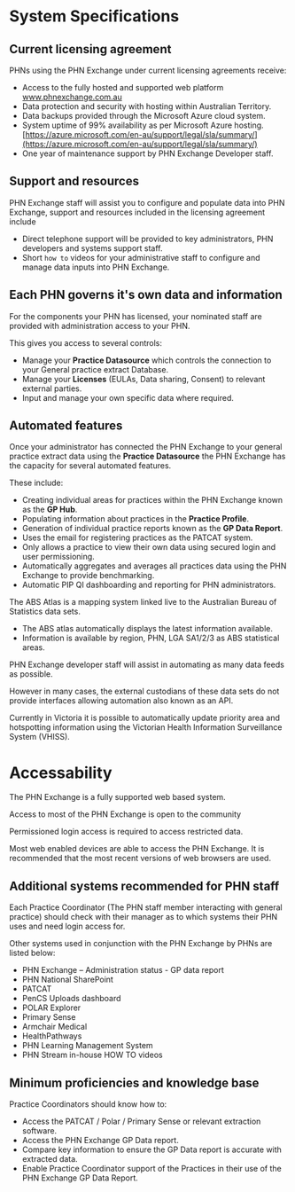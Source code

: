 # System Specifications

## Current licensing agreement

PHNs using the PHN Exchange under current licensing agreements receive:

- Access to the fully hosted and supported web platform www.phnexchange.com.au
- Data protection and security with hosting within Australian Territory.
- Data backups provided through the Microsoft Azure cloud system.
- System uptime of 99% availability as per Microsoft Azure hosting.
    [https://azure.microsoft.com/en-au/support/legal/sla/summary/](https://azure.microsoft.com/en-au/support/legal/sla/summary/)
- One year of maintenance support by PHN Exchange Developer staff.

## Support and resources

PHN Exchange staff will assist you to configure and populate data into PHN Exchange, support and resources included in the licensing agreement include

- Direct telephone support will be provided to key administrators, PHN developers and systems support staff.
- Short `how to` videos for your administrative staff to configure and manage data inputs into PHN Exchange.

## Each PHN governs it's own data and information

For the components your PHN has licensed, your nominated staff are provided with administration access to your PHN.

This gives you access to several controls:

- Manage your **Practice Datasource** which controls the connection to your General practice extract Database.
- Manage your **Licenses** (EULAs, Data sharing, Consent) to relevant external parties.
- Input and manage your own specific data where required.

## Automated features

Once your administrator has connected the PHN Exchange to your general practice extract data using the **Practice Datasource** the PHN Exchange has the capacity for several automated features.

These include:

- Creating individual areas for practices within the PHN Exchange known as the **GP Hub**. 
- Populating information about practices in the **Practice Profile**.
- Generation of individual practice reports known as the **GP Data Report**.
- Uses the email for registering practices as the PATCAT system.
- Only allows a practice to view their own data using secured login and user permissioning.
- Automatically aggregates and averages all practices data using the PHN Exchange to provide benchmarking.
- Automatic PIP QI dashboarding and reporting for PHN administrators.

The ABS Atlas is a mapping system linked live to the Australian Bureau of Statistics data sets.

- The ABS atlas automatically displays the latest information available.
- Information is available by region, PHN, LGA SA1/2/3 as ABS statistical areas.

PHN Exchange developer staff will assist in automating as many data feeds as possible. 

However in many cases, the external custodians of these data sets do not provide interfaces allowing automation also known as an API. 

Currently in Victoria it is possible to automatically update priority area and hotspotting information using the Victorian Health Information Surveillance System (VHISS).

# Accessability

The PHN Exchange is a fully supported web based system.

Access to most of the PHN Exchange is open to the community

Permissioned login access is required to access restricted data.

Most web enabled devices are able to access the PHN Exchange. It is recommended that the most recent versions of web browsers are used.

## Additional systems recommended for PHN staff 

Each Practice Coordinator (The PHN staff member interacting with general practice) should check with their manager as to which systems their PHN uses and need login access for.

Other systems used in conjunction with the PHN Exchange by PHNs are listed below:

- PHN Exchange – Administration status - GP data report
- PHN National SharePoint
- PATCAT
- PenCS Uploads dashboard
- POLAR Explorer
- Primary Sense
- Armchair Medical
- HealthPathways
- PHN Learning Management System
- PHN Stream in-house HOW TO videos

## Minimum proficiencies and knowledge base

Practice Coordinators should know how to:

- Access the PATCAT / Polar / Primary Sense or relevant extraction software.
- Access the PHN Exchange GP Data report.
- Compare key information to ensure the GP Data report is accurate with extracted data.
- Enable Practice Coordinator support of the Practices in their use of the PHN Exchange GP Data Report.
 
